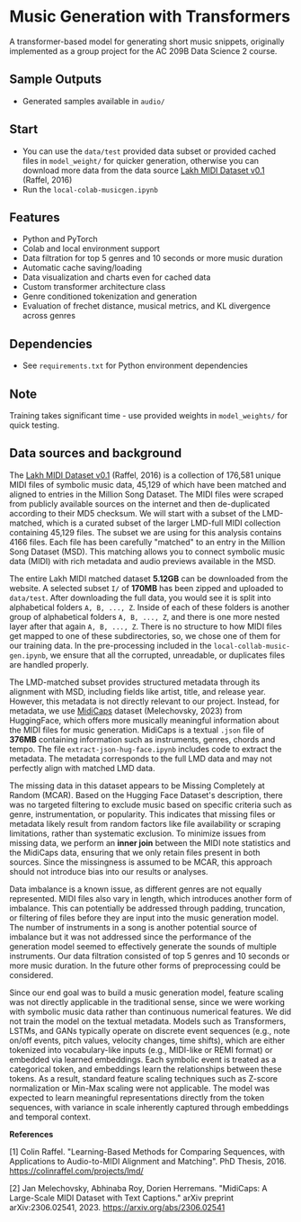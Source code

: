 # Music Generation with Transformers

A transformer-based model for generating short music snippets, originally implemented as a group project for the AC 209B Data Science 2 course.

## Sample Outputs
- Generated samples available in `audio/`

## Start
- You can use the `data/test` provided data subset or provided cached files in `model_weight/` for quicker generation, otherwise you can download more data from the data source [Lakh MIDI Dataset v0.1](https://colinraffel.com/projects/lmd/) (Raffel, 2016)
- Run the `local-colab-musicgen.ipynb`

## Features
- Python and PyTorch
- Colab and local environment support
- Data filtration for top 5 genres and 10 seconds or more music duration
- Automatic cache saving/loading
- Data visualization and charts even for cached data
- Custom transformer architecture class
- Genre conditioned tokenization and generation
- Evaluation of frechet distance, musical metrics, and KL divergence across genres

## Dependencies
- See `requirements.txt` for Python environment dependencies

## Note
Training takes significant time - use provided weights in `model_weights/` for quick testing.

## Data sources and background

The [Lakh MIDI Dataset v0.1](https://colinraffel.com/projects/lmd/) (Raffel, 2016) is a collection of 176,581 unique MIDI files of symbolic music data, 45,129 of which have been matched and aligned to entries in the Million Song Dataset. The MIDI files were scraped from publicly available sources on the internet and then de-duplicated according to their MD5 checksum. We will start with a subset of the LMD-matched, which is a curated subset of the larger LMD-full MIDI collection containing 45,129 files. The subset we are using for this analysis contains 4166 files. Each file has been carefully "matched" to an entry in the Million Song Dataset (MSD). This matching allows you to connect symbolic music data (MIDI) with rich metadata and audio previews available in the MSD.

The entire Lakh MIDI matched dataset **5.12GB** can be downloaded from the website. A selected subset `I/` of **170MB** has been zipped and uploaded to `data/test`. After downloading the full data, you would see it is split into alphabetical folders `A, B, ..., Z`. Inside of each of these folders is another group of alphabetical folders `A, B, ..., Z`, and there is one more nested layer after that again `A, B, ..., Z`. There is no structure to how MIDI files get mapped to one of these subdirectories, so, we chose one of them for our training data. In the pre-processing included in the `local-collab-music-gen.ipynb`, we ensure that all the corrupted, unreadable, or duplicates files are handled properly.

The LMD-matched subset provides structured metadata through its alignment with MSD, including fields like artist, title, and release year. However, this metadata is not directly relevant to our project. Instead, for metadata, we use [MidiCaps](https://huggingface.co/datasets/amaai-lab/MidiCaps) dataset (Melechovsky, 2023) from HuggingFace, which offers more musically meaningful information about the MIDI files for music generation. MidiCaps is a textual `.json` file of **376MB** containing information such as instruments, genres, chords and tempo. The file `extract-json-hug-face.ipynb` includes code to extract the metadata. The metadata corresponds to the full LMD data and may not perfectly align with matched LMD data.

The missing data in this dataset appears to be Missing Completely at Random (MCAR). Based on the Hugging Face Dataset's description, there was no targeted filtering to exclude music based on specific criteria such as genre, instrumentation, or popularity. This indicates that missing files or metadata likely result from random factors like file availability or scraping limitations, rather than systematic exclusion. To minimize issues from missing data, we perform an **inner join** between the MIDI note statistics and the MidiCaps data, ensuring that we only retain files present in both sources. Since the missingness is assumed to be MCAR, this approach should not introduce bias into our results or analyses.

Data imbalance is a known issue, as different genres are not equally represented. MIDI files also vary in length, which introduces another form of imbalance. This can potentially be addressed through padding, truncation, or filtering of files before they are input into the music generation model. The number of instruments in a song is another potential source of imbalance but it was not addressed since the performance of the generation model seemed to effectively generate the sounds of multiple instruments. Our data filtration consisted of top 5 genres and 10 seconds or more music duration. In the future other forms of preprocessing could be considered.

Since our end goal was to build a music generation model, feature scaling was not directly applicable in the traditional sense, since we were working with symbolic music data rather than continuous numerical features. We did not train the model on the textual metadata. Models such as Transformers, LSTMs, and GANs typically operate on discrete event sequences (e.g., note on/off events, pitch values, velocity changes, time shifts), which are either tokenized into vocabulary-like inputs (e.g., MIDI-like or REMI format) or embedded via learned embeddings. Each symbolic event is treated as a categorical token, and embeddings learn the relationships between these tokens. As a result, standard feature scaling techniques such as Z-score normalization or Min-Max scaling were not applicable. The model was expected to learn meaningful representations directly from the token sequences, with variance in scale inherently captured through embeddings and temporal context.

**References**

[1] Colin Raffel. "Learning-Based Methods for Comparing Sequences, with Applications to Audio-to-MIDI Alignment and Matching". PhD Thesis, 2016. https://colinraffel.com/projects/lmd/

[2] Jan Melechovsky, Abhinaba Roy, Dorien Herremans. "MidiCaps: A Large-Scale MIDI Dataset with Text Captions." arXiv preprint arXiv:2306.02541, 2023. https://arxiv.org/abs/2306.02541
